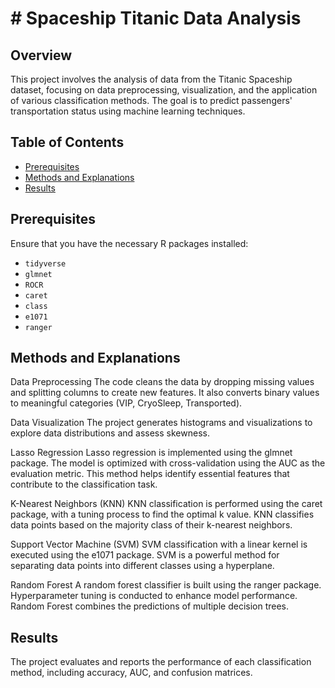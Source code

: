 # # Spaceship Titanic Data Analysis

## Overview
This project involves the analysis of data from the Titanic Spaceship dataset, focusing on data preprocessing, visualization, and the application of various classification methods. The goal is to predict passengers' transportation status using machine learning techniques.

## Table of Contents
- [Prerequisites](#prerequisites)
- [Methods and Explanations](#methods-and-explanations)
- [Results](#results)

## Prerequisites
Ensure that you have the necessary R packages installed:

- `tidyverse`
- `glmnet`
- `ROCR`
- `caret`
- `class`
- `e1071`
- `ranger`

## Methods and Explanations
Data Preprocessing
The code cleans the data by dropping missing values and splitting columns to create new features. It also converts binary values to meaningful categories (VIP, CryoSleep, Transported).

Data Visualization
The project generates histograms and visualizations to explore data distributions and assess skewness.

Lasso Regression
Lasso regression is implemented using the glmnet package. The model is optimized with cross-validation using the AUC as the evaluation metric. This method helps identify essential features that contribute to the classification task.

K-Nearest Neighbors (KNN)
KNN classification is performed using the caret package, with a tuning process to find the optimal k value. KNN classifies data points based on the majority class of their k-nearest neighbors.

Support Vector Machine (SVM)
SVM classification with a linear kernel is executed using the e1071 package. SVM is a powerful method for separating data points into different classes using a hyperplane.

Random Forest
A random forest classifier is built using the ranger package. Hyperparameter tuning is conducted to enhance model performance. Random Forest combines the predictions of multiple decision trees.

## Results 
The project evaluates and reports the performance of each classification method, including accuracy, AUC, and confusion matrices.




